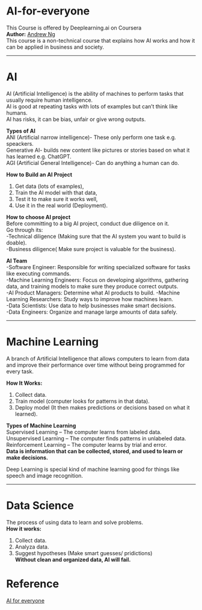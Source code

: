 # AI-for-everyone
This Course is offered by Deeplearning.ai on Coursera  
**Author:** [Andrew Ng](https://www.coursera.org/instructor/andrewng)  
This course is a non-technical course that explains how AI works and how it can be applied in business and society.
____________________________________________________________________________________________________  
# AI  
AI (Artificial Intelligence) is the ability of machines to perform tasks that usually require human intelligence.  
AI is good at repeating tasks with lots of examples but can’t think like humans.  
AI has risks, it can be bias, unfair or give wrong outputs.   

**Types of AI**  
ANI (Artificial narrow intelligence)- These only perform one task e.g. speackers.  
Generative AI- builds new content like pictures or stories based on what it has learned e.g. ChatGPT.  
AGI (Artificial General Intelligence)- Can do anything a human can do.

**How to Build an AI Project**  
1. Get data (lots of examples),
2. Train the AI model with that data,
3. Test it to make sure it works well,
4. Use it in the real world (Deployment).

**How to choose AI project**  
Before committing to a big AI project, conduct due diligence on it.  
Go through its:  
-Technical diligence (Making sure that the AI system you want to build is doable).  
-Business diligence( Make sure project is valuable for the business).  

**AI Team**  
-Software Engineer: Responsible for writing specialized software for tasks like executing commands.  
-Machine Learning Engineers: Focus on developing algorithms, gathering data, and training models to make sure they produce correct outputs.  
-AI Product Managers: Determine what AI products to build.
-Machine Learning Researchers: Study ways to improve how machines learn.  
-Data Scientists: Use data to help businesses make smart decisions.  
-Data Engineers: Organize and manage large amounts of data safely.  
____________________________________________________________________________________________________  
 
# Machine Learning
A branch of Artificial Intelligence that allows computers to learn from data and improve their performance over time without being programmed for every task.  

**How It Works:**  
1. Collect data.  
2. Train model (computer looks for patterns in that data).   
3. Deploy model (It then makes predictions or decisions based on what it learned).  

**Types of Machine Learning**  
Supervised Learning – The computer learns from labeled data.  
Unsupervised Learning – The computer finds patterns in unlabeled data.  
Reinforcement Learning – The computer learns by trial and error.  
**Data is information that can be collected, stored, and used to learn or make decisions.**   

Deep Learning is special kind of machine learning good for things like speech and image recognition.  
____________________________________________________________________________________________________  
# Data Science  
The process of using data to learn and solve problems.  
**How it works:**  
1. Collect data.
2. Analyza data.
3. Suggest hypotheses (Make smart guesses/ pridictions)  
**Without clean and organized data, AI will fail.**

# Reference
[AI for everyone](https://www.coursera.org/programs/advanced-digital-skills-5a-cpt-july2025-fs5qr/learn/ai-for-everyone?source=search)  
